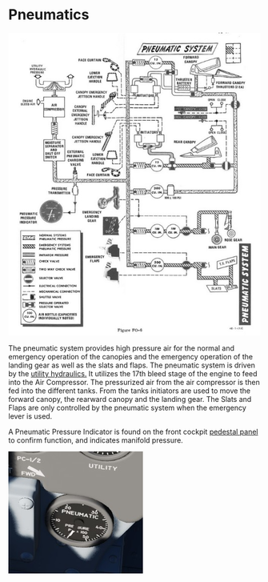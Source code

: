 # Pneumatics

![manual_pneumatic_diagram](../img/manual_pneumatic_diagram.jpg)

The pneumatic system provides high pressure air for the normal and emergency operation of the
canopies and the emergency operation of the landing gear as well as the slats and flaps. The
pneumatic system is driven by the [utility hydraulics.](hydraulics.md) It utilizes the 17th bleed
stage of the engine to feed into the Air Compressor. The pressurized air from the air compressor is
then fed into the different tanks. From the tanks initiators are used to move the forward canopy,
the rearward canopy and the landing gear. The Slats and Flaps are only controlled by the pneumatic
system when the emergency lever is used.

A Pneumatic Pressure
Indicator is found on the front cockpit [pedestal panel](../cockpit/pilot/pedestal_group.md) to
confirm function, and indicates manifold pressure.

![Pneumatics](../img/Pneum.jpg)
